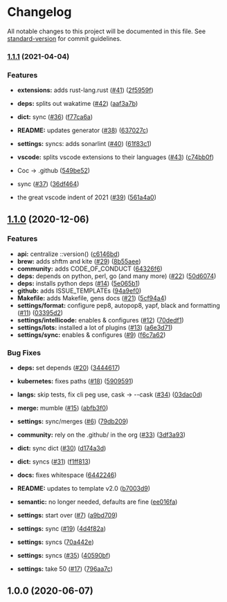 # Changelog

All notable changes to this project will be documented in this file. See [standard-version](https://github.com/conventional-changelog/standard-version) for commit guidelines.

### [1.1.1](https://github.com/p6m7g8/p6df-vscode/compare/v1.1.0...v1.1.1) (2021-04-04)


### Features

* **extensions:** adds rust-lang.rust ([#41](https://github.com/p6m7g8/p6df-vscode/issues/41)) ([2f5959f](https://github.com/p6m7g8/p6df-vscode/commit/2f5959f26d9887f6beee9a0ed50912e7295de67b))


* **deps:** splits out wakatime ([#42](https://github.com/p6m7g8/p6df-vscode/issues/42)) ([aaf3a7b](https://github.com/p6m7g8/p6df-vscode/commit/aaf3a7b4436afcd358ff59838be2620375625cb8))
* **dict:** sync ([#36](https://github.com/p6m7g8/p6df-vscode/issues/36)) ([f77ca6a](https://github.com/p6m7g8/p6df-vscode/commit/f77ca6a384832f8503591f60b7649d64ea52cbd4))
* **README:** updates generator ([#38](https://github.com/p6m7g8/p6df-vscode/issues/38)) ([637027c](https://github.com/p6m7g8/p6df-vscode/commit/637027ca76eb9ade82fd53e63449c9608b3e5dad))
* **settings:** syncs: adds sonarlint ([#40](https://github.com/p6m7g8/p6df-vscode/issues/40)) ([61f83c1](https://github.com/p6m7g8/p6df-vscode/commit/61f83c16b0768335615c482ae076f9574aa4aea6))
* **vscode:** splits vscode extensions to their languages ([#43](https://github.com/p6m7g8/p6df-vscode/issues/43)) ([c74bb0f](https://github.com/p6m7g8/p6df-vscode/commit/c74bb0f3305302d4a40c0fcb0faacb2c71587c40))
* Coc -> .github ([549be52](https://github.com/p6m7g8/p6df-vscode/commit/549be522abb7f36e7eabe6b7f784251c97f3306d))
* sync ([#37](https://github.com/p6m7g8/p6df-vscode/issues/37)) ([36df464](https://github.com/p6m7g8/p6df-vscode/commit/36df464470f686667c9b713260c397a63e8e2cf3))
* the great vscode indent of 2021 ([#39](https://github.com/p6m7g8/p6df-vscode/issues/39)) ([561a4a0](https://github.com/p6m7g8/p6df-vscode/commit/561a4a037ad0ec701f8656167ed5d869fceb89b0))

## [1.1.0](https://github.com/p6m7g8/p6df-vscode/compare/v1.0.0...v1.1.0) (2020-12-06)


### Features

* **api:** centralize ::version() ([c6146bd](https://github.com/p6m7g8/p6df-vscode/commit/c6146bddcf08295a27d27b5e304831b8ee1d968f))
* **brew:** adds shftm and kite ([#29](https://github.com/p6m7g8/p6df-vscode/issues/29)) ([8b55aee](https://github.com/p6m7g8/p6df-vscode/commit/8b55aee929342da530ae6df550cf33482af63b89))
* **community:** adds CODE_OF_CONDUCT ([64326f6](https://github.com/p6m7g8/p6df-vscode/commit/64326f6de5c6be9d0a53e45c7686f2f4a6737eeb))
* **deps:** depends on python, perl, go (and many more) ([#22](https://github.com/p6m7g8/p6df-vscode/issues/22)) ([50d6074](https://github.com/p6m7g8/p6df-vscode/commit/50d60742d3bb3971f21099a0ff81a191f52a33db))
* **deps:** installs python deps ([#14](https://github.com/p6m7g8/p6df-vscode/issues/14)) ([5e065b1](https://github.com/p6m7g8/p6df-vscode/commit/5e065b1a80e93d1b70a9200117e503e991931d47))
* **github:** adds ISSUE_TEMPLATEs ([94a9ef0](https://github.com/p6m7g8/p6df-vscode/commit/94a9ef0985f84177484449d126e7034add9703c0))
* **Makefile:** adds Makefile, gens docs ([#21](https://github.com/p6m7g8/p6df-vscode/issues/21)) ([5cf94a4](https://github.com/p6m7g8/p6df-vscode/commit/5cf94a4c986401ed29fd3d9fe2cd6b89f8e6a9c2))
* **settings/format:** configure pep8, autopop8, yapf, black and formatting ([#11](https://github.com/p6m7g8/p6df-vscode/issues/11)) ([03395d2](https://github.com/p6m7g8/p6df-vscode/commit/03395d2f4a0d47bf74195f5086e0a6d1872638a9))
* **settings/intellicode:** enables & configures ([#12](https://github.com/p6m7g8/p6df-vscode/issues/12)) ([70dedf1](https://github.com/p6m7g8/p6df-vscode/commit/70dedf15e6be225ea7bcb6095bef80dfb362d3e4))
* **settings/lots:** installed a lot of plugins ([#13](https://github.com/p6m7g8/p6df-vscode/issues/13)) ([a6e3d71](https://github.com/p6m7g8/p6df-vscode/commit/a6e3d71bad1950400fd8fbeab575f20df86d7274))
* **settings/sync:** enables & configures ([#9](https://github.com/p6m7g8/p6df-vscode/issues/9)) ([f6c7a62](https://github.com/p6m7g8/p6df-vscode/commit/f6c7a62721acd1e7632fa7ae79adddaa8ba353f7))


### Bug Fixes

* **deps:** set depends ([#20](https://github.com/p6m7g8/p6df-vscode/issues/20)) ([3444617](https://github.com/p6m7g8/p6df-vscode/commit/3444617bf83b866aa3e93e16fcee5a8807c37030))
* **kubernetes:** fixes paths ([#18](https://github.com/p6m7g8/p6df-vscode/issues/18)) ([5909591](https://github.com/p6m7g8/p6df-vscode/commit/590959127a00403aa9c66ce5d152c438ce174562))
* **langs:** skip tests, fix cli peg use, cask -> --cask ([#34](https://github.com/p6m7g8/p6df-vscode/issues/34)) ([03dac0d](https://github.com/p6m7g8/p6df-vscode/commit/03dac0d5fcb2806d6452063e0db6d07d7e497a17))
* **merge:** mumble ([#15](https://github.com/p6m7g8/p6df-vscode/issues/15)) ([abfb3f0](https://github.com/p6m7g8/p6df-vscode/commit/abfb3f091a339451ecdd10f0ca4c5f919b715eba))
* **settings:** sync/merges ([#6](https://github.com/p6m7g8/p6df-vscode/issues/6)) ([79db209](https://github.com/p6m7g8/p6df-vscode/commit/79db209b6c907c93b6538f747c72002d1aab6a3d))


* **community:** rely on the .github/ in the org ([#33](https://github.com/p6m7g8/p6df-vscode/issues/33)) ([3df3a93](https://github.com/p6m7g8/p6df-vscode/commit/3df3a9345ed55b3b7ff70e61b29f7c1661d51943))
* **dict:** sync dict ([#30](https://github.com/p6m7g8/p6df-vscode/issues/30)) ([d174a3d](https://github.com/p6m7g8/p6df-vscode/commit/d174a3d84ba0f9df8314f635c99416d122fc3cc3))
* **dict:** syncs ([#31](https://github.com/p6m7g8/p6df-vscode/issues/31)) ([f1ff813](https://github.com/p6m7g8/p6df-vscode/commit/f1ff813c320883bf2322fcf67f3a9098073b5264))
* **docs:** fixes whitespace ([6442246](https://github.com/p6m7g8/p6df-vscode/commit/6442246dccbdd0fbca8101dba51913b87434b998))
* **README:** updates to template v2.0 ([b7003d9](https://github.com/p6m7g8/p6df-vscode/commit/b7003d9870772579ab3ba330dc10d011f98fd195))
* **semantic:** no longer needed, defaults are fine ([ee016fa](https://github.com/p6m7g8/p6df-vscode/commit/ee016faeb0ee5742da5fa755853559575a2e7cb1))
* **settings:** start over ([#7](https://github.com/p6m7g8/p6df-vscode/issues/7)) ([a9bd709](https://github.com/p6m7g8/p6df-vscode/commit/a9bd7092cf92b7f9799345d830a5340505f32e16))
* **settings:** sync ([#19](https://github.com/p6m7g8/p6df-vscode/issues/19)) ([4d4f82a](https://github.com/p6m7g8/p6df-vscode/commit/4d4f82a2a1a2acf61beade0b8fb42a5c03164aaf))
* **settings:** syncs ([70a442e](https://github.com/p6m7g8/p6df-vscode/commit/70a442e0291c6839789c72e353fc8fabb0997684))
* **settings:** syncs ([#35](https://github.com/p6m7g8/p6df-vscode/issues/35)) ([40590bf](https://github.com/p6m7g8/p6df-vscode/commit/40590bf4c9f82c69091c9e6809a0088ff55dac1b))
* **settings:** take 50 ([#17](https://github.com/p6m7g8/p6df-vscode/issues/17)) ([796aa7c](https://github.com/p6m7g8/p6df-vscode/commit/796aa7c3bfbb8304c3e0736a6b4187789156f3db))

## 1.0.0 (2020-06-07)
